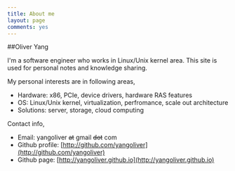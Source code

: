 ```yaml
---
title: About me
layout: page
comments: yes
---
```


##Oliver Yang

I'm a software engineer who works in Linux/Unix kernel area.
This site is used for personal notes and knowledge sharing. 

My personal interests are in following areas,

   * Hardware: x86, PCIe, device drivers, hardware RAS features
   * OS: Linux/Unix kernel, virtualization, perfromance, scale out architecture
   * Solutions: server, storage, cloud computing

Contact info,

- Email: yangoliver ~~at~~ gmail ~~dot~~ com
- Github profile: [http://github.com/yangoliver](http://github.com/yangoliver)
- Github page: [http://yangoliver.github.io](http://yangoliver.github.io) 
